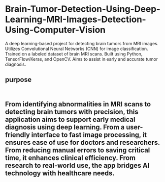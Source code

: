 # Brain-Tumor-Detection-Using-Deep-Learning-MRI-Images-Detection-Using-Computer-Vision
A deep learning-based project for detecting brain tumors from MRI images.
Utilizes Convolutional Neural Networks (CNN) for image classification.
Trained on a labeled dataset of brain MRI scans.
Built using Python, TensorFlow/Keras, and OpenCV.
Aims to assist in early and accurate tumor diagnosis.
<h2>purpose<h2><br>From identifying abnormalities in MRI scans to detecting brain tumors with precision,
this application aims to support early medical diagnosis using deep learning.
From a user-friendly interface to fast image processing, it ensures ease of use for doctors and researchers.
From reducing manual errors to saving critical time, it enhances clinical efficiency.
From research to real-world use, the app bridges AI technology with healthcare needs.


